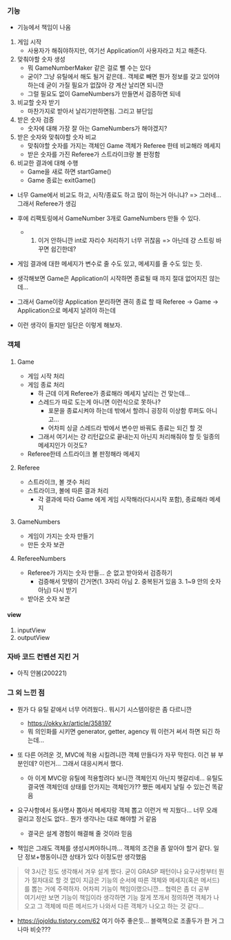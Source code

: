 ### 기능
- 기능에서 책임이 나옴
1. 게임 시작
    - 사용자가 해줘야하지만, 여기선 Application이 사용자라고 치고 해준다.
2. 맞춰야할 숫자 생성 
    - 뭐 GameNumberMaker 같은 걸로 뺄 수는 있다
    - 굳이? 그냥 유틸에서 해도 될거 같은데.. 객체로 빼면 뭔가 정보를 갖고 있어야하는데 굳이 가질 필요가 없잖아 걍 계산 날리면 되니깐
    - 그럴 필요도 없이 GameNumbers가 만들면서 검증하면 되네
3. 비교할 숫자 받기
    - 마찬가지로 받아서 날리기만하면됨. 그리고 뷰단임
4. 받은 숫자 검증
    - 숫자에 대해 가장 잘 아는 GameNumbers가 해야겠지?
5. 받은 숫자와 맞춰야할 숫자 비교
    - 맞춰야할 숫자를 가지는 객체인 Game 객체가 Referee 한테 비교해라 메세지
    - 받은 숫자를 가진 Referee가 스트라이크랑 볼 판정함
6. 비교한 결과에 대해 수행
    - Game을 새로 하면 startGame()
    - Game 종료는 exitGame()

- 너무 Game에서 비교도 하고, 시작/종료도 하고 많이 하는거 아니냐? => 그러네... 그래서 Referee가 생김
- 후에 리팩토링에서 GameNumber 3개로 GameNumbers 만들 수 있다.
    - 1. 이거 안하니깐 int로 자리수 처리하기 너무 귀찮음 => 아닌데 걍 스트링 바꾸면 쉽긴한데?
- 게임 결과에 대한 메세지가 변수로 줄 수도 있고, 메세지를 줄 수도 있는 듯.

- 생각해보면 Game은 Application이 시작하면 종료될 때 까지 절대 없어지진 않는데...
- 그래서 Game이랑 Application 분리하면 괜히 종료 할 때 Referee -> Game -> Application으로 메세지 날려야 하는데
- 이런 생각이 들지만 일단은 이렇게 해보자.

### 객체

#### <domain>

1. Game
    - 게임 시작 처리
    - 게임 종료 처리
        - 하 근데 이게 Referee가 종료해라 메세지 날리는 건 맞는데...
        - 스레드가 따로 도는게 아니면 이런식으로 못하나?
            - 포문을 종료시켜야 하는데 밖에서 할려니 굉장히 이상함 루퍼도 아니고...
            - 어차피 싱글 스레드라 밖에서 변수만 바꿔도 종료는 되긴 할 것
        - 그래서 여기서는 걍 리턴값으로 끝내는지 아닌지 처리해줘야 할 듯 일종의 메세지인가 이것도?
    - Referee한테 스트라이크 볼 판정해라 메세지
    
2. Referee
    - 스트라이크, 볼 갯수 처리 
    - 스트라이크, 볼에 따른 결과 처리
        - 각 결과에 따라 Game 에게 게임 시작해라(다시시작 포함), 종료해라 메세지
        
3. GameNumbers
    - 게임이 가지는 숫자 만들기
    - 만든 숫자 보관

4. RefereeNumbers
    - Referee가 가지는 숫자 만들... 순 없고 받아와서 검증하기
        - 검증해서 맛탱이 간거면(1. 3자리 아님 2. 중복된거 있음 3. 1~9 안의 숫자 아님) 다시 받기
    - 받아온 숫자 보관
    
#### view

1. inputView 
2. outputView


### 자바 코드 컨벤션 지킨 거

- 아직 안봄(200221)

### 그 외 느낀 점

- 뭔가 다 유틸 같애서 너무 어려웠다.. 뭐시기 시스템이랑은 좀 다르니깐
    - https://okky.kr/article/358197
    - 뭐 의인화를 시키면 generator, getter, agency 뭐 이런거 써서 하면 되긴 하는데... 
- 또 다른 어려운 것, MVC에 적용 시킬려니깐 객체 만들다가 자꾸 막힌다. 이건 뷰 부분인데? 이런거... 그래서 대응시켜서 했다.
    - 아 이게 MVC랑 유틸에 적용할려다 보니깐 객체인지 아닌지 헷갈리네... 유틸도 결국엔 객체인데 상태를 안가지는 객체인가?? 쨌든 메세지 날릴 수 있는건 똑같음
    
- 요구사항에서 동사명사 뽑아서 메세지랑 객체 뽑고 이런거 싹 지웠다... 너무 오래 걸리고 정신도 없다.. 뭔가 생각나는 대로 해야할 거 같음
    - 결국은 설계 경험이 해결해 줄 것이라 믿음

- 책임은 그래도 객체를 생성시켜야하니까... 객체의 조건을 좀 알아야 할거 같다. 일단 정보+행동이니깐 상태가 있다 이정도만 생각했음

> 약 3시간 정도 생각해서 겨우 설계 짰다. 굳이 GRASP 패턴이나 요구사항부터 뭔가 절차대로 할 것 없이 지금은 기능의 순서에 따른 객체와 메세지(혹은 메서드)를 뽑는 거에 주력하자. 어차피 기능이 책임이랬으니깐... 협력은 좀 더 공부  
> 여기서만 보면 기능이 책임이라 생각하면 기능 잘게 쪼개서 정의하면 객체가 나오고 그 객체에 따른 메서드가 나와서 다른 객체가 나오고 하는 것 같다...

- https://jojoldu.tistory.com/62 여기 아주 좋은듯... 블랙잭으로 조졸두가 한 거 그나마 비슷???